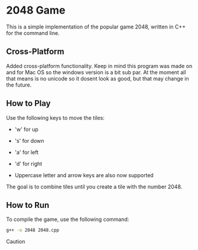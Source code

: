 # 2048 Game

This is a simple implementation of the popular game 2048, written in C++ for the command line.

## Cross-Platform
Added cross-platform functionality. 
Keep in mind this program was made on and for Mac OS so the windows version is a bit sub par.
At the moment all that means is no unicode so it dosent look as good, but that may change in the future.
## How to Play

Use the following keys to move the tiles:

- 'w' for up
- 's' for down
- 'a' for left
- 'd' for right

- Uppercase letter and arrow keys are also now supported

The goal is to combine tiles until you create a tile with the number 2048.

## How to Run

To compile the game, use the following command:

```bash
g++ -o 2048 2048.cpp
```

> [!CAUTION]
